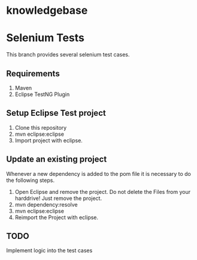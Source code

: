 # knowledgebase

# Selenium Tests

This branch provides several selenium test cases.

## Requirements
1. Maven
2. Eclipse TestNG Plugin

## Setup Eclipse Test project

1. Clone this repository
2. mvn eclipse:eclipse
3. Import project with eclipse.

## Update an existing project

Whenever a new dependency is added to the pom file it is necessary to do the following steps.

1. Open Eclipse and remove the project. Do not delete the Files from your harddrive! Just remove the project.
2. mvn dependency:resolve
3. mvn eclipse:eclipse
4. Reimport the Project with eclipse.


## TODO 

Implement logic into the test cases

